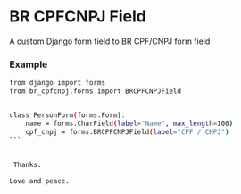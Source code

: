 # BR CPFCNPJ Field
 A custom Django form field to BR CPF/CNPJ form field


### Example
 
````sh
from django import forms
from br_cpfcnpj.forms import BRCPFCNPJField


class PersonForm(forms.Form):
    name = forms.CharField(label="Name", max_length=100)
    cpf_cnpj = forms.BRCPFCNPJField(label="CPF / CNPJ")
```
 
 
 Thanks.

Love and peace.
